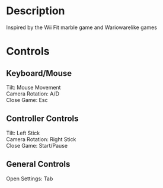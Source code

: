 # Description
Inspired by the Wii Fit marble game and Wariowarelike games
# Controls
## Keyboard/Mouse
Tilt: Mouse Movement<br/>
Camera Rotation: A/D<br/>
Close Game: Esc<br/>
## Controller Controls
Tilt: Left Stick<br/>
Camera Rotation: Right Stick<br/>
Close Game: Start/Pause<br/>
## General Controls
Open Settings: Tab
